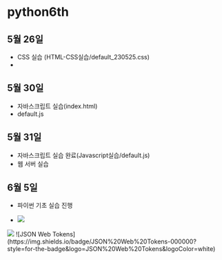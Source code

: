 # python6th

## 5월 26일
- CSS 실습 (HTML-CSS실습/default_230525.css)
- 
## 5월 30일
- 자바스크립트 실습(index.html)
- default.js

## 5월 31일
- 자바스크립트 실습 완료(Javascript실습/default.js)
- 웹 서버 실습

## 6월 5일
- 파이썬 기초 실습 진행

- <img src="https://img.shields.io/badge/Celery-37814A?style=for-the-badge&logo=Celery&logoColor=white">
<img src="https://img.shields.io/badge/Celery-9D1620?style=for-the-badge&logo=Celery&logoColor=white">
![JSON Web Tokens](https://img.shields.io/badge/JSON%20Web%20Tokens-000000?style=for-the-badge&logo=JSON%20Web%20Tokens&logoColor=white)
